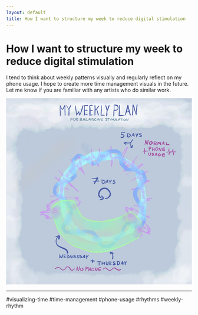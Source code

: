 ```yaml
---
layout: default
title: How I want to structure my week to reduce digital stimulation
---
```

# How I want to structure my week to reduce digital stimulation 
I tend to think about weekly patterns visually and regularly reflect on my phone usage. I hope to create more time management visuals in the future. Let me know if you are familiar with any artists who do similar work. 

![](media/A1DA36E5-C0B1-47A4-85C4-A8E3459CEB57_1_105_c.jpeg)

________

#visualizing-time #time-management #phone-usage #rhythms #weekly-rhythm




